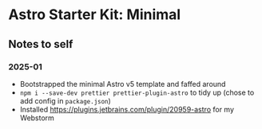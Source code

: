 # Astro Starter Kit: Minimal

## Notes to self

### 2025-01

- Bootstrapped the minimal Astro v5 template and faffed around
- `npm i --save-dev prettier prettier-plugin-astro` to tidy up (chose to add config in `package.json`)
- Installed https://plugins.jetbrains.com/plugin/20959-astro for my Webstorm
